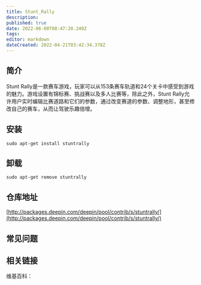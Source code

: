 ```yaml
---
title: Stunt_Rally
description: 
published: true
date: 2022-06-08T08:47:20.240Z
tags: 
editor: markdown
dateCreated: 2022-04-21T03:42:34.378Z
---
```


## 简介

Stunt Rally是一款赛车游戏，玩家可以从153条赛车轨道和24个关卡中感受到游戏的魅力。游戏设置有锦标赛、挑战赛以及多人比赛等，除此之外，Stunt Rally允许用户实时编辑比赛道路和它们的参数，通过改变赛道的参数、调整地形，甚至修改自己的赛车，从而让驾驶乐趣倍增。

## 安装

`sudo apt-get install stuntrally`

## 卸载

`sudo apt-get remove stuntrally`

## 仓库地址

[http://packages.deepin.com/deepin/pool/contrib/s/stuntrally/](http://packages.deepin.com/deepin/pool/contrib/s/stuntrally/)

## 常见问题

## 相关链接

维基百科：
